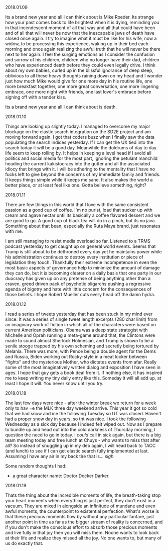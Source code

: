 2018.01.09

Its a brand new year and all I can think about is Mike Roeder. Its strange how your past comes back to life brightest when it is dying, reminding you in that incendescent moment of all that was and all that could have been and of all that will never be now that the inescapable jaws of death have closed once again. I try to imagine what it must be like for his wife, now a widow, to be processing this experience, waking up in their bed each morning and once again realizing the awful truth that he will never be there next to her again. I feel the surging emotions as I consider the confusion and sorrow of his children, children who no longer have their dad, children who have experienced death before they could even legally drive. I think about my own babies, curled up in the blissful ignorance of deep sleep, oblivious to all these heavy thoughts raining down on my head and I wonder just how much Mike would give for one more day in his routine life, one more breakfast together, one more great conversation, one more lingering embrace, one more night with friends, one last lover's embrace before signing off with a tender kiss.

Its a brand new year and all I can think about is death.


2018.01.10

Things are looking up slightly today. I managed to overcome my major blockage on the elastic search integration on the SD2E project and am moving forward again. I got that coders buzz when I finally saw the data populating the search indices yesterday. If I can get the UX tied into the search today it will be a good day. Meanwhile the doldrums of day to day life seem to keep rolling by. It helps in keeping a level head if I avoid all politics and social media for the most part, ignoring the petulant manchild heading the current kakistocracy into the gutter and all the associated idiocy that brings with it. I will be adhering to the mentality that I have no fucks left to give beyond the concerns of my immediate family and friends. It keeps things simple while it keeps me sane. It also makes the world a better place, or at least feel like one. Gotta believe something, right?


2018.01.11

There are few things in this world that I love with the same consistent passion as a good cup of coffee. I'm no purist, load that sucker up with cream and agave nectar until its basically a coffee flavored dessert and we are good to go. A good cup of black tea will do in a pinch, but its no java. Something about that bean, especially the Ruta Maya brand, just resonates with me.

I am still managing to resist media overload so far. Listened to a TRMS podcast yesterday to get caught up on general world events. Seems that Trump is still about to be dethroned every day yet he maintains power while his administration continues to destroy every institution or piece of legislation they touch. Thankfully their extreme incompetence in even the most basic aspects of governance help to minimize the amount of damage they can do, but it is becoming clearer on a daily basis that one party in our duocracy has given up on any pretense of being anything other than a craven, greed driven pack of psychotic oligarchs pushing a regressive agenda of bigotry and hate with little concern for the consequences of those beliefs. I hope Robert Mueller cuts every head off the damn hydra.


2018.01.12

I read a series of tweets yesterday that has been stuck in my mind ever since. It was a series of single tweet length excerpts (280 char limit) from an imaginary work of fiction in which all of the characters were based on current American politicians. Obama was a deep state strategist with Michelle and Oprah running a meta-game around that, the Clintons were made to sound almost Sherlock Holmesian, and Trump is shown to be a senile stooge trapped by his own scheming and secretly being tortured by Melania. There was more, with Pence being a double agent for the Dems and Russia, Biden working out Rocky-style in a meat locker between "fights" and the mysterious Mother, who dictates events from afar. Really some of the most imaginatively written dialog and exposition I have seen in ages. I hope that guy gets a book deal from it. If nothing else, it has inspired me to keep writing my tiny daily entry like this. Someday it will all add up, at least I hope it will. You never know until you try.


2018.01.18

The last few days were nice - after the winter break we return for a week only to hav =e the MLK three day weekend arrive. This year it got so cold that we had snow and ice the following Tuesday so UT was closed. Haven't had a proper snow day in years, so tht was nice. I took the following Wednesday as a sick day because I indeed felt wiped out. Now as I prepare to bundle up and head out into the cold darkness of Thursday morning, I question the need to go in today. I *could* call in sick again, but there is a big team meeting today and free lunch at Chuys - who wants to miss that after all? So instead of snuggling up in my deb again, I will head back to TACC (and lunch) to see if I can get elastic search fully implemented at last. Assuming I have any air in my back tire that is... *sigh*

Some random thoughts I had:
- a great character name: Doctor Docker Darker.


2018.01.19

Thats the thing about the incredible moments of life, the breath-taking stop your heart moments when everything is just perfect, they don't exist in a vacuum. They are mixed in alongside an infinitude of mundane and even awful moments, the counterpoint to existential perfection. What's worse is that these precious moments flow by without any particular fanfare, just another point in time as far as the bigger stream of reality is concerned, and if you don't make the conscious effort to absorb those precious moments and live fully in that joy then you will miss them. Noone wants to look back at their life and realize they missed all the joy. No one wants to, but many of us do exactly that.


